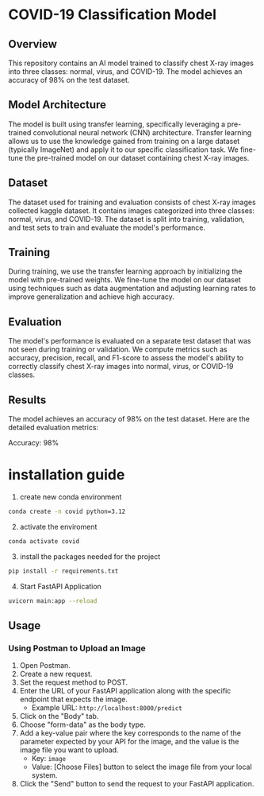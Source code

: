 # COVID-19 Classification Model

## Overview

This repository contains an AI model trained to classify chest X-ray images into three classes: normal, virus, and COVID-19. The model achieves an accuracy of 98% on the test dataset.

## Model Architecture

The model is built using transfer learning, specifically leveraging a pre-trained convolutional neural network (CNN) architecture. Transfer learning allows us to use the knowledge gained from training on a large dataset (typically ImageNet) and apply it to our specific classification task. We fine-tune the pre-trained model on our dataset containing chest X-ray images.

## Dataset

The dataset used for training and evaluation consists of chest X-ray images collected kaggle dataset. It contains images categorized into three classes: normal, virus, and COVID-19. The dataset is split into training, validation, and test sets to train and evaluate the model's performance.

## Training

During training, we use the transfer learning approach by initializing the model with pre-trained weights. We fine-tune the model on our dataset using techniques such as data augmentation and adjusting learning rates to improve generalization and achieve high accuracy.

## Evaluation

The model's performance is evaluated on a separate test dataset that was not seen during training or validation. We compute metrics such as accuracy, precision, recall, and F1-score to assess the model's ability to correctly classify chest X-ray images into normal, virus, or COVID-19 classes.

## Results

The model achieves an accuracy of 98% on the test dataset. Here are the detailed evaluation metrics:

Accuracy: 98%

# installation guide

1. create new conda environment

```bash
conda create -n covid python=3.12
```

2. activate the enviroment

```bash
conda activate covid
```

3. install the packages needed for the project

```bash
pip install -r requirements.txt
```

4. Start FastAPI Application

```bash
uvicorn main:app --reload
```

## Usage

### Using Postman to Upload an Image

1. Open Postman.
2. Create a new request.
3. Set the request method to POST.
4. Enter the URL of your FastAPI application along with the specific endpoint that expects the image.
   - Example URL: `http://localhost:8000/predict`
5. Click on the "Body" tab.
6. Choose "form-data" as the body type.
7. Add a key-value pair where the key corresponds to the name of the parameter expected by your API for the image, and the value is the image file you want to upload.
   - Key: `image`
   - Value: [Choose Files] button to select the image file from your local system.
8. Click the "Send" button to send the request to your FastAPI application.

